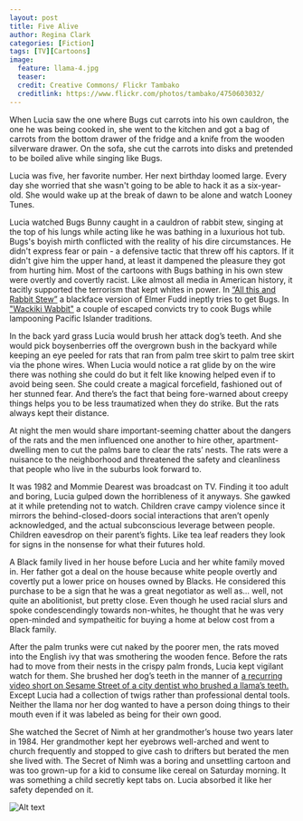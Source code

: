 ```yaml
---
layout: post
title: Five Alive
author: Regina Clark
categories: [Fiction]
tags: [TV][Cartoons]
image:
  feature: llama-4.jpg
  teaser:
  credit: Creative Commons/ Flickr Tambako
  creditlink: https://www.flickr.com/photos/tambako/4750603032/
--- 
```



When Lucia saw the one where Bugs cut carrots into his own cauldron, the one he was being cooked in, she went to the kitchen and got a bag of carrots from the bottom drawer of the fridge and a knife from the wooden silverware drawer. On the sofa, she cut the carrots into disks and pretended to be boiled alive while singing like Bugs. 

Lucia was five, her favorite number. Her next birthday loomed large. Every day she worried that she wasn't going to be able to hack it as a six-year-old. She would wake up at the break of dawn to be alone and watch Looney Tunes. 

Lucia watched Bugs Bunny caught in a cauldron of rabbit stew, singing at the top of his lungs while acting like he was bathing in a luxurious hot tub. Bugs's boyish mirth conflicted with the reality of his dire circumstances. He didn't express fear or pain - a defensive tactic that threw off his captors. If it didn't give him the upper hand, at least it dampened the pleasure they got from hurting him. Most of the cartoons with Bugs bathing in his own stew were overtly and covertly racist. Like almost all media in American history, it tacitly supported the terrorism that kept whites in power. In [“All this and Rabbit Stew”](https://media.giphy.com/media/qZWD5RM67rZfi/giphy.gif) a blackface version of Elmer Fudd ineptly tries to get Bugs. In ["Wackiki Wabbit"](https://www.youtube.com/watch?v=kS6ksEyO_l8) a couple of escaped convicts try to cook Bugs while lampooning Pacific Islander traditions. 

In the back yard grass Lucia would brush her attack dog’s teeth. And she would pick boysenberries off the overgrown bush in the backyard while keeping an eye peeled for rats that ran from palm tree skirt to palm tree skirt via the phone wires. When Lucia would notice a rat glide by on the wire there was nothing she could do but it felt like knowing helped even if to avoid being seen. She could create a magical forcefield, fashioned out of her stunned fear. And there’s the fact that being fore-warned about creepy things helps you to be less traumatized when they do strike. But the rats always kept their distance. 

At night the men would share important-seeming chatter about the dangers of the rats and the men influenced one another to hire other, apartment-dwelling men to cut the palms bare to clear the rats’ nests. The rats were a nuisance to the neighborhood and threatened the safety and cleanliness that people who live in the suburbs look forward to. 

It was 1982 and Mommie Dearest was broadcast on TV. Finding it too adult and boring, Lucia gulped down the horribleness of it anyways. She gawked at it while pretending not to watch. Children crave campy violence since it mirrors the behind-closed-doors social interactions that aren’t openly acknowledged, and the actual subconscious leverage between people. Children eavesdrop on their parent’s fights. Like tea leaf readers they look for signs in the nonsense for what their futures hold. 

A Black family lived in her house before Lucia and her white family moved in. Her father got a deal on the house because white people overtly and covertly put a lower price on houses owned by Blacks. He considered this purchase to be a sign that he was a great negotiator as well as... well, not quite an abolitionist, but pretty close. Even though he used racial slurs and spoke condescendingly towards non-whites, he thought that he was very open-minded and sympatheitic for buying a home at below cost from a Black family.

After the palm trunks were cut naked by the poorer men, the rats moved into the English ivy that was smothering the wooden fence. Before the rats had to move from their nests in the crispy palm fronds, Lucia kept vigilant watch for them. She brushed her dog’s teeth in the manner of [a recurring video short on Sesame Street of a city dentist who brushed a llama’s teeth.](https://www.youtube.com/watch?v=sgkYHhG18uc) Except Lucia had a collection of twigs rather than professional dental tools. Neither the llama nor her dog wanted to have a person doing things to their mouth even if it was labeled as being for their own good. 

She watched the Secret of Nimh at her grandmother’s house two years later in 1984. Her grandmother kept her eyebrows well-arched and went to church frequently and stopped to give cash to drifters but berated the men she lived with. The Secret of Nimh was a boring and unsettling cartoon and was too grown-up for a kid to consume like cereal on Saturday morning. It was something a child secretly kept tabs on. Lucia absorbed it like her safety depended on it. 

![Alt text](https://media.giphy.com/media/qZWD5RM67rZfi/giphy.gif)
